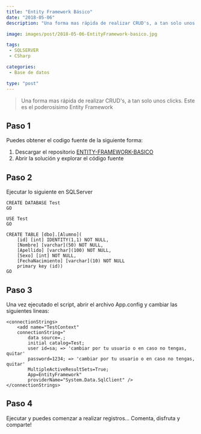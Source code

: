 ```yaml
---
title: "Entity Framework Básico"
date: "2018-05-06"
description: "Una forma mas rápida de realizar CRUD's, a tan solo unos clicks. Este es el poderosisimo Entity Framework"

image: images/post/2018-05-06-EntityFramework-basico.jpg

tags:
 - SQLSERVER
 - CSharp

categories:
 - Base de datos

type: "post"
---
```


> Una forma mas rápida de realizar CRUD's, a tan solo unos clicks. Este es el poderosisimo Entity Framework

## Paso 1
Puedes obtener el codigo fuente de la siguiente forma:

1. Descargar el repositorio [ENTITY-FRAMEWORK-BASICO](https://github.com/PORTAFOLIO-PROYECTOS/ENTITY-FRAMEWORK-BASICO/archive/master.zip)
2. Abrir la solución y explorar el código fuente

## Paso 2
Ejecutar lo siguiente en SQLServer
```
CREATE DATABASE Test
GO

USE Test
GO

CREATE TABLE [dbo].[Alumno](
	[id] [int] IDENTITY(1,1) NOT NULL,
	[Nombre] [varchar](50) NOT NULL,
	[Apellido] [varchar](100) NOT NULL,
	[Sexo] [int] NOT NULL,
	[FechaNacimiento] [varchar](10) NOT NULL
    primary key (id))
GO
```

## Paso 3
Una vez ejecutado el script, abrir el archivo App.config y cambiar las siguientes lineas:
```
<connectionStrings>
    <add name="TestContext" 
    connectionString="
        data source=.; 
        initial catalog=Test;
        user id=sa; => 'cambiar por tu usuario o en caso no tengas, quitar'
        password=1234; => 'cambiar por tu usuario o en caso no tengas, quitar'
        MultipleActiveResultSets=True;
        App=EntityFramework" 
        providerName="System.Data.SqlClient" />
</connectionStrings>
```

## Paso 4
Ejecutar y puedes comenzar a realizar registros... Comenta, disfruta y comparte! 

